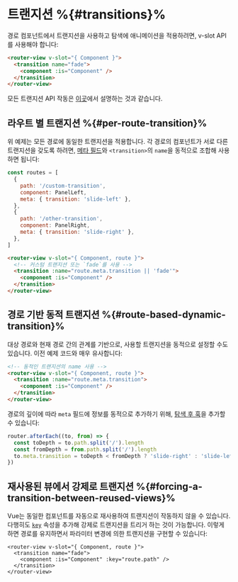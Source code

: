 # 트랜지션 %{#transitions}%

<VueSchoolLink
href="https://vueschool.io/lessons/route-transitions"
title="Learn about route transitions"
/>

경로 컴포넌트에서 트랜지션을 사용하고 탐색에 애니메이션을 적용하려면, v-slot API를 사용해야 합니다:

```html
<router-view v-slot="{ Component }">
  <transition name="fade">
    <component :is="Component" />
  </transition>
</router-view>
```

모든 트랜지션 API 작동은 [이곳](https://vuejs.kr/guide/built-ins/transition.html)에서 설명하는 것과 같습니다.

## 라우트 별 트랜지션 %{#per-route-transition}%

위 예제는 모든 경로에 동일한 트랜지션을 적용합니다. 각 경로의 컴포넌트가 서로 다른 트랜지션을 갖도록 하려면, [메타 필드](meta.md)와 `<transition>`의 `name`을 동적으로 조합해 사용하면 됩니다:

```js
const routes = [
  {
    path: '/custom-transition',
    component: PanelLeft,
    meta: { transition: 'slide-left' },
  },
  {
    path: '/other-transition',
    component: PanelRight,
    meta: { transition: 'slide-right' },
  },
]
```

```html
<router-view v-slot="{ Component, route }">
  <!-- 커스텀 트랜지션 또는 `fade`를 사용 -->
  <transition :name="route.meta.transition || 'fade'">
    <component :is="Component" />
  </transition>
</router-view>
```

## 경로 기반 동적 트랜지션 %{#route-based-dynamic-transition}%

대상 경로와 현재 경로 간의 관계를 기반으로, 사용할 트랜지션을 동적으로 설정할 수도 있습니다. 이전 예제 코드와 매우 유사합니다:

```html
<!-- 동적인 트랜지션의 name 사용 -->
<router-view v-slot="{ Component, route }">
  <transition :name="route.meta.transition">
    <component :is="Component" />
  </transition>
</router-view>
```

경로의 깊이에 따라 `meta` 필드에 정보를 동적으로 추가하기 위해, [탐색 후 훅](navigation-guards.md#Global-After-Hooks)을 추가할 수 있습니다:

```js
router.afterEach((to, from) => {
  const toDepth = to.path.split('/').length
  const fromDepth = from.path.split('/').length
  to.meta.transition = toDepth < fromDepth ? 'slide-right' : 'slide-left'
})
```

## 재사용된 뷰에서 강제로 트랜지션 %{#forcing-a-transition-between-reused-views}%

Vue는 동일한 컴포넌트를 자동으로 재사용하여 트랜지션이 작동하지 않을 수 있습니다. 다행히도 [`key`](https://vuejs.kr/api/built-in-special-attributes.html#key) 속성을 추가해 강제로 트랜지션을 트리거 하는 것이 가능합니다. 이렇게 하면 경로를 유지하면서 파라미터 변경에 의한 트랜지션을 구현할 수 있습니다:

```vue
<router-view v-slot="{ Component, route }">
  <transition name="fade">
    <component :is="Component" :key="route.path" />
  </transition>
</router-view>
```

<!-- TODO: interactive example -->
<!-- See full example [here](https://github.com/vuejs/vue-router/blob/dev/examples/transitions/app.js). -->
